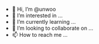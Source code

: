 - 👋 Hi, I’m @unwoo
- 👀 I’m interested in ...
- 🌱 I’m currently learning ...
- 💞️ I’m looking to collaborate on ...
- 📫 How to reach me ...

<!---
unwoo/unwoo is a ✨ special ✨ repository because its `README.md` (this file) appears on your GitHub profile.
You can click the Preview link to take a look at your changes.
--->
